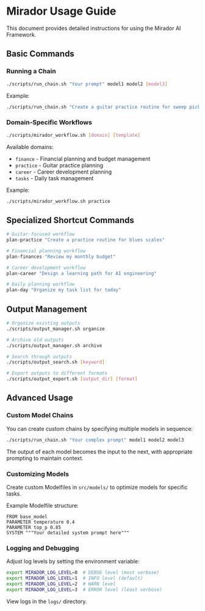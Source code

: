 # Mirador Usage Guide

This document provides detailed instructions for using the Mirador AI Framework.

## Basic Commands

### Running a Chain

```bash
./scripts/run_chain.sh "Your prompt" model1 model2 [model3]
```

Example:
```bash
./scripts/run_chain.sh "Create a guitar practice routine for sweep picking" guitar_expert_precise fast_agent_focused
```

### Domain-Specific Workflows

```bash
./scripts/mirador_workflow.sh [domain] [template]
```

Available domains:
- `finance` - Financial planning and budget management
- `practice` - Guitar practice planning
- `career` - Career development planning
- `tasks` - Daily task management

Example:
```bash
./scripts/mirador_workflow.sh practice
```

## Specialized Shortcut Commands

```bash
# Guitar-focused workflow
plan-practice "Create a practice routine for blues scales"

# Financial planning workflow
plan-finances "Review my monthly budget"

# Career development workflow
plan-career "Design a learning path for AI engineering"

# Daily planning workflow
plan-day "Organize my task list for today"
```

## Output Management

```bash
# Organize existing outputs
./scripts/output_manager.sh organize

# Archive old outputs
./scripts/output_manager.sh archive

# Search through outputs
./scripts/output_search.sh [keyword]

# Export outputs to different formats
./scripts/output_export.sh [output_dir] [format]
```

## Advanced Usage

### Custom Model Chains

You can create custom chains by specifying multiple models in sequence:

```bash
./scripts/run_chain.sh "Your complex prompt" model1 model2 model3
```

The output of each model becomes the input to the next, with appropriate prompting to maintain context.

### Customizing Models

Create custom Modelfiles in `src/models/` to optimize models for specific tasks.

Example Modelfile structure:
```
FROM base_model
PARAMETER temperature 0.4
PARAMETER top_p 0.85
SYSTEM """Your detailed system prompt here"""
```

### Logging and Debugging

Adjust log levels by setting the environment variable:

```bash
export MIRADOR_LOG_LEVEL=0  # DEBUG level (most verbose)
export MIRADOR_LOG_LEVEL=1  # INFO level (default)
export MIRADOR_LOG_LEVEL=2  # WARN level
export MIRADOR_LOG_LEVEL=3  # ERROR level (least verbose)
```

View logs in the `logs/` directory.
